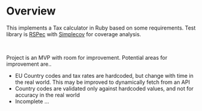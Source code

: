 # Overview
This implements a Tax calculator in Ruby based on some requirements. Test library is [RSPec](https://rspec.info/) with [Simplecov](https://github.com/simplecov-ruby/simplecov) for coverage analysis.

<br>

Project is an MVP with room for improvement. Potential areas for improvement are..
- EU Country codes and tax rates are hardcoded, but change with time in the real world. This may be improved to dynamically fetch from an API
- Country codes are validated only against hardcoded values, and not for accuracy in the real world
- Incomplete ...
